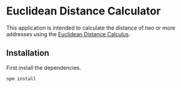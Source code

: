 # Euclidean Distance Calculator

This application is intended to calculate the distance of two or more addresses using the [Euclidean Distance Calculus](https://en.wikipedia.org/wiki/Euclidean_distance).

## Installation

First install the dependencies.

```bash
npm install
```
